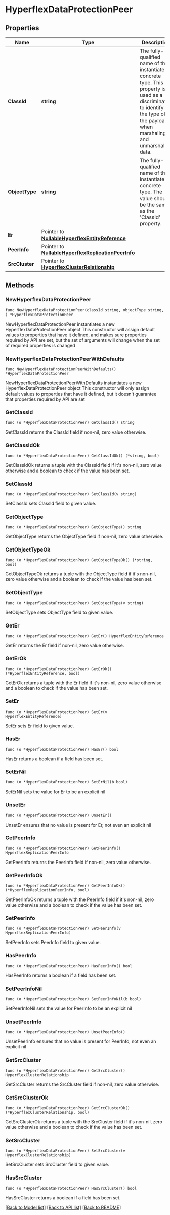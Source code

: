 # HyperflexDataProtectionPeer

## Properties

Name | Type | Description | Notes
------------ | ------------- | ------------- | -------------
**ClassId** | **string** | The fully-qualified name of the instantiated, concrete type. This property is used as a discriminator to identify the type of the payload when marshaling and unmarshaling data. | [default to "hyperflex.DataProtectionPeer"]
**ObjectType** | **string** | The fully-qualified name of the instantiated, concrete type. The value should be the same as the &#39;ClassId&#39; property. | [default to "hyperflex.DataProtectionPeer"]
**Er** | Pointer to [**NullableHyperflexEntityReference**](hyperflex.EntityReference.md) |  | [optional] 
**PeerInfo** | Pointer to [**NullableHyperflexReplicationPeerInfo**](hyperflex.ReplicationPeerInfo.md) |  | [optional] 
**SrcCluster** | Pointer to [**HyperflexClusterRelationship**](hyperflex.Cluster.Relationship.md) |  | [optional] 

## Methods

### NewHyperflexDataProtectionPeer

`func NewHyperflexDataProtectionPeer(classId string, objectType string, ) *HyperflexDataProtectionPeer`

NewHyperflexDataProtectionPeer instantiates a new HyperflexDataProtectionPeer object
This constructor will assign default values to properties that have it defined,
and makes sure properties required by API are set, but the set of arguments
will change when the set of required properties is changed

### NewHyperflexDataProtectionPeerWithDefaults

`func NewHyperflexDataProtectionPeerWithDefaults() *HyperflexDataProtectionPeer`

NewHyperflexDataProtectionPeerWithDefaults instantiates a new HyperflexDataProtectionPeer object
This constructor will only assign default values to properties that have it defined,
but it doesn't guarantee that properties required by API are set

### GetClassId

`func (o *HyperflexDataProtectionPeer) GetClassId() string`

GetClassId returns the ClassId field if non-nil, zero value otherwise.

### GetClassIdOk

`func (o *HyperflexDataProtectionPeer) GetClassIdOk() (*string, bool)`

GetClassIdOk returns a tuple with the ClassId field if it's non-nil, zero value otherwise
and a boolean to check if the value has been set.

### SetClassId

`func (o *HyperflexDataProtectionPeer) SetClassId(v string)`

SetClassId sets ClassId field to given value.


### GetObjectType

`func (o *HyperflexDataProtectionPeer) GetObjectType() string`

GetObjectType returns the ObjectType field if non-nil, zero value otherwise.

### GetObjectTypeOk

`func (o *HyperflexDataProtectionPeer) GetObjectTypeOk() (*string, bool)`

GetObjectTypeOk returns a tuple with the ObjectType field if it's non-nil, zero value otherwise
and a boolean to check if the value has been set.

### SetObjectType

`func (o *HyperflexDataProtectionPeer) SetObjectType(v string)`

SetObjectType sets ObjectType field to given value.


### GetEr

`func (o *HyperflexDataProtectionPeer) GetEr() HyperflexEntityReference`

GetEr returns the Er field if non-nil, zero value otherwise.

### GetErOk

`func (o *HyperflexDataProtectionPeer) GetErOk() (*HyperflexEntityReference, bool)`

GetErOk returns a tuple with the Er field if it's non-nil, zero value otherwise
and a boolean to check if the value has been set.

### SetEr

`func (o *HyperflexDataProtectionPeer) SetEr(v HyperflexEntityReference)`

SetEr sets Er field to given value.

### HasEr

`func (o *HyperflexDataProtectionPeer) HasEr() bool`

HasEr returns a boolean if a field has been set.

### SetErNil

`func (o *HyperflexDataProtectionPeer) SetErNil(b bool)`

 SetErNil sets the value for Er to be an explicit nil

### UnsetEr
`func (o *HyperflexDataProtectionPeer) UnsetEr()`

UnsetEr ensures that no value is present for Er, not even an explicit nil
### GetPeerInfo

`func (o *HyperflexDataProtectionPeer) GetPeerInfo() HyperflexReplicationPeerInfo`

GetPeerInfo returns the PeerInfo field if non-nil, zero value otherwise.

### GetPeerInfoOk

`func (o *HyperflexDataProtectionPeer) GetPeerInfoOk() (*HyperflexReplicationPeerInfo, bool)`

GetPeerInfoOk returns a tuple with the PeerInfo field if it's non-nil, zero value otherwise
and a boolean to check if the value has been set.

### SetPeerInfo

`func (o *HyperflexDataProtectionPeer) SetPeerInfo(v HyperflexReplicationPeerInfo)`

SetPeerInfo sets PeerInfo field to given value.

### HasPeerInfo

`func (o *HyperflexDataProtectionPeer) HasPeerInfo() bool`

HasPeerInfo returns a boolean if a field has been set.

### SetPeerInfoNil

`func (o *HyperflexDataProtectionPeer) SetPeerInfoNil(b bool)`

 SetPeerInfoNil sets the value for PeerInfo to be an explicit nil

### UnsetPeerInfo
`func (o *HyperflexDataProtectionPeer) UnsetPeerInfo()`

UnsetPeerInfo ensures that no value is present for PeerInfo, not even an explicit nil
### GetSrcCluster

`func (o *HyperflexDataProtectionPeer) GetSrcCluster() HyperflexClusterRelationship`

GetSrcCluster returns the SrcCluster field if non-nil, zero value otherwise.

### GetSrcClusterOk

`func (o *HyperflexDataProtectionPeer) GetSrcClusterOk() (*HyperflexClusterRelationship, bool)`

GetSrcClusterOk returns a tuple with the SrcCluster field if it's non-nil, zero value otherwise
and a boolean to check if the value has been set.

### SetSrcCluster

`func (o *HyperflexDataProtectionPeer) SetSrcCluster(v HyperflexClusterRelationship)`

SetSrcCluster sets SrcCluster field to given value.

### HasSrcCluster

`func (o *HyperflexDataProtectionPeer) HasSrcCluster() bool`

HasSrcCluster returns a boolean if a field has been set.


[[Back to Model list]](../README.md#documentation-for-models) [[Back to API list]](../README.md#documentation-for-api-endpoints) [[Back to README]](../README.md)


